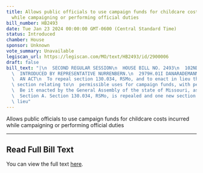 ```yaml
---
title: Allows public officials to use campaign funds for childcare costs incurred
  while campaigning or performing official duties
bill_number: HB2493
date: Tue Jan 23 2024 00:00:00 GMT-0600 (Central Standard Time)
status: Introduced
chamber: House
sponsor: Unknown
vote_summary: Unavailable
legiscan_url: https://legiscan.com/MO/text/HB2493/id/2900006
draft: false
bill_text: "|\n  SECOND REGULAR SESSION\n  HOUSE BILL NO. 2493\n  102ND GENERAL ASSEMBLY\n\
  \  INTRODUCED BY REPRESENTATIVE NURRENBERN.\n  2979H.01I DANARADEMANMILLER,ChiefClerk\n\
  \  AN ACT\n  To repeal section 130.034, RSMo, and to enact in lieu thereof one new\
  \ section relating to\n  permissible uses for campaign funds, with penalty provisions.\n\
  \  Be it enacted by the General Assembly of the state of Missouri, as follows:\n\
  \  Section A. Section 130.034, RSMo, is repealed and one new section enacted in\
  \ lieu"
---
```

Allows public officials to use campaign funds for childcare costs incurred while campaigning or performing official duties

---

## Read Full Bill Text

You can view the full text [here](https://legiscan.com/MO/text/HB2493/id/2900006).
